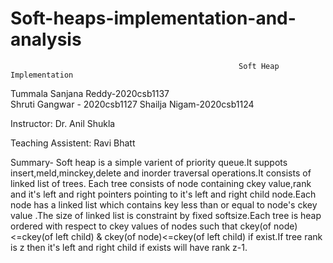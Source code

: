 # Soft-heaps-implementation-and-analysis



                                                       Soft Heap Implementation



Tummala Sanjana Reddy-2020csb1137                                                                                             
Shruti Gangwar - 2020csb1127
Shailja Nigam-2020csb1124


Instructor:
Dr. Anil Shukla

Teaching Assistent:
Ravi Bhatt


Summary-
Soft heap is a simple varient of priority queue.It suppots insert,meld,minckey,delete and inorder traversal operations.It consists of linked list of trees. 
Each tree consists of node containing ckey value,rank and it's left and right pointers pointing to it's left and right child node.Each node has a linked list
which contains key less than or equal to node's ckey value .The size of linked list is constraint by fixed softsize.Each tree is heap ordered with respect to
ckey values of nodes such that ckey(of node)<=ckey(of left child) & ckey(of node)<=ckey(of left child) if exist.If tree rank is z then it's left and right
child if exists will have rank z-1.



